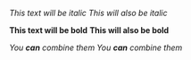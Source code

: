 *This text will be italic*
_This will also be italic_

**This text will be bold**
__This will also be bold__

_You **can** combine them_
*You __can__ combine them*
